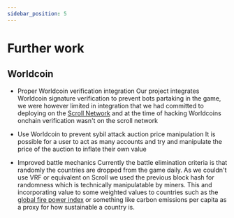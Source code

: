 ```yaml
---
sidebar_position: 5
---
```


# Further work

## Worldcoin

- Proper Worldcoin verification integration
Our project integrates Worldcoin signature verification to prevent bots partaking in the game, we were however limited in integration that we had committed to deploying on the [Scroll Network](https://scroll.io/) and at the time of hacking Worldcoins onchain verification wasn't on the scroll network

- Use Worldcoin to prevent sybil attack auction price manipulation
It is possible for a user to act as many accounts and try and manipulate the price of the auction to inflate their own value

- Improved battle mechanics
Currently the battle elimination criteria is that randomly the countries are dropped from the game daily. As we couldn't use VRF or equivalent on Scroll we used the previous block hash for randomness which is technically manipulatable by miners. This and incorporating value to some weighted values to countries such as the [global fire power index](https://www.globalfirepower.com/countries-listing.php) or something like carbon emissions per capita as a proxy for how sustainable a country is. 
